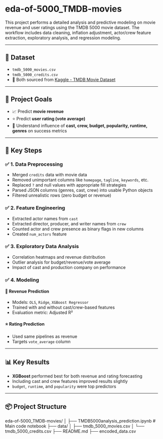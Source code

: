 # eda-of-5000_TMDB-movies

This project performs a detailed analysis and predictive modeling on movie revenue and user ratings using the TMDB 5000 movie dataset. The workflow includes data cleaning, inflation adjustment, actor/crew feature extraction, exploratory analysis, and regression modeling.

---

## 📁 Dataset

- `tmdb_5000_movies.csv`  
- `tmdb_5000_credits.csv`  
- 📌 Both sourced from [Kaggle - TMDB Movie Dataset](https://www.kaggle.com/datasets/tmdb/tmdb-movie-metadata)

---

## 📌 Project Goals

- 📈 Predict **movie revenue**
- ⭐ Predict **user rating (vote average)**
- 🧠 Understand influence of **cast, crew, budget, popularity, runtime, genres** on success metrics

---

## 🧰 Key Steps

### ✅ 1. Data Preprocessing
- Merged `credits` data with movie data
- Removed unimportant columns like `homepage`, `tagline`, `keywords`, etc.
- Replaced `?` and null values with appropriate fill strategies
- Parsed JSON columns (genres, cast, crew) into usable Python objects
- Filtered unrealistic rows (zero budget or revenue)

### ✅ 2. Feature Engineering
- Extracted actor names from `cast`
- Extracted director, producer, and writer names from `crew`
- Counted actor and crew presence as binary flags in new columns
- Created `num_actors` feature

### ✅ 3. Exploratory Data Analysis
- Correlation heatmaps and revenue distribution
- Outlier analysis for budget/revenue/vote average
- Impact of cast and production company on performance

### ✅ 4. Modeling

#### 🎯 Revenue Prediction
- Models: `OLS`, `Ridge`, `XGBoost Regressor`
- Trained with and without cast/crew-based features
- Evaluation metric: Adjusted R²

#### ⭐ Rating Prediction
- Used same pipelines as revenue
- Targets `vote_average` column

---

## 📊 Key Results

- **XGBoost** performed best for both revenue and rating forecasting
- Including cast and crew features improved results slightly
- `budget`, `runtime`, and `popularity` were top predictors

---

## 📦 Project Structure

eda-of-5000_TMDB-movies/
│
├── TMDB5000analysis_prediction.ipynb # Main code notebook
├── data/
│ ├── tmdb_5000_movies.csv
│ └── tmdb_5000_credits.csv
├── README.md
├── encoded_data.csv

